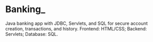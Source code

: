 # Banking_
Java banking app with JDBC, Servlets, and SQL for secure account creation, transactions, and history. Frontend: HTML/CSS; Backend: Servlets; Database: SQL.
